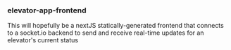 ### elevator-app-frontend

This will hopefully be a nextJS statically-generated frontend that connects to a socket.io backend to send and receive real-time updates for an elevator's current status


